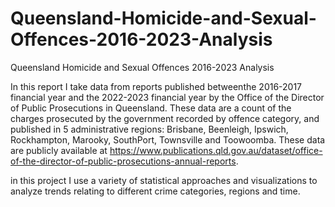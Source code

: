 # Queensland-Homicide-and-Sexual-Offences-2016-2023-Analysis
Queensland Homicide and Sexual Offences 2016-2023 Analysis




In this report I take data from reports published betweenthe 2016-2017 financial year and the 2022-2023 financial year by the Office of the Director of Public Prosecutions in Queensland. These data are a count of the charges prosecuted by the government recorded by offence category, and published in 5 administrative regions: Brisbane, Beenleigh, Ipswich, Rockhampton, Marooky, SouthPort, Townsville and Toowoomba. These data are publicly available at https://www.publications.qld.gov.au/dataset/office-of-the-director-of-public-prosecutions-annual-reports.

in this project I use a variety of statistical approaches and visualizations to analyze trends relating to different crime categories, regions and time.

